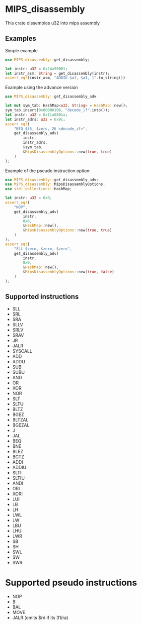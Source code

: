 # MIPS_disassembly
This crate dissembles u32 into mips assembly

## Examples
Simple example
```rust
use MIPS_disassembly::get_disassembly;

let instr: u32 = 0x24a50001;
let instr_asm: String = get_disassembly(instr);
assert_eq!(instr_asm, "ADDIU $a1, $a1, 1".to_string())
```
Example using the advance version 
```rust
use MIPS_disassembly::get_disassembly_adv

let mut sym_tab: HashMap<u32, String> = HashMap::new();
sym_tab.insert(0x00000108, "decode_if".into());
let instr: u32 = 0x11a0001a;
let instr_adrs: u32 = 0x9c;
assert_eq!(
    "BEQ $t5, $zero, 26 <decode_if>",
    get_disassembly_adv(
        instr,
        instr_adrs,
        &sym_tab,
        &MipsDisassemblyOptions::new(true, true)
    )
);
```
Example of the pseudo instruction option
```rust
use MIPS_disassembly::get_disassembly_adv;
use MIPS_disassembly::MipsDisassemblyOptions;
use std::collections::HashMap;

let instr: u32 = 0x0;
assert_eq!(
    "NOP",
    get_disassembly_adv(
        instr,
        0x0,
        &HashMap::new(),
        &MipsDisassemblyOptions::new(true, true)
    )
);
assert_eq!(
    "SLL $zero, $zero, $zero",
    get_disassembly_adv(
        instr,
        0x0,
        &HashMap::new(),
        &MipsDisassemblyOptions::new(true, false)
    )
);
```

## Supported instructions

- SLL
- SRL
- SRA
- SLLV
- SRLV
- SRAV
- JR
- JALR
- SYSCALL
- ADD
- ADDU
- SUB
- SUBU
- AND
- OR
- XOR
- NOR
- SLT
- SLTU
- BLTZ
- BGEZ
- BLTZAL
- BGEZAL
- J
- JAL
- BEQ
- BNE
- BLEZ
- BGTZ
- ADDI
- ADDIU
- SLTI
- SLTIU
- ANDI
- ORI
- XORI
- LUI
- LB
- LH
- LWL
- LW
- LBU
- LHU
- LWR
- SB
- SH
- SWL
- SW
- SWR

# Supported pseudo instructions
- NOP
- B
- BAL
- MOVE
- JALR (omits $rd if its $31/$ra)

